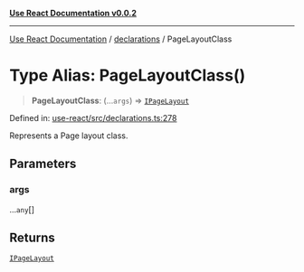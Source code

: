 [**Use React Documentation v0.0.2**](../../README.md)

***

[Use React Documentation](../../modules.md) / [declarations](../README.md) / PageLayoutClass

# Type Alias: PageLayoutClass()

> **PageLayoutClass**: (...`args`) => [`IPageLayout`](../interfaces/IPageLayout.md)

Defined in: [use-react/src/declarations.ts:278](https://github.com/stonemjs/use-react/blob/a85b32b76e105a7bc655ce084e0841ade8b0df8a/src/declarations.ts#L278)

Represents a Page layout class.

## Parameters

### args

...`any`[]

## Returns

[`IPageLayout`](../interfaces/IPageLayout.md)
